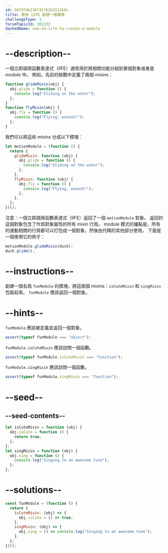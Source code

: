 ```yaml
---
id: 587d7db2367417b2b2512b8c
title: 使用 IIFE 創建一個模塊
challengeType: 1
forumTopicId: 301332
dashedName: use-an-iife-to-create-a-module
---
```


# --description--

一個立即調用函數表達式（IIFE）通常用於將相關功能分組到單個對象或者是 <dfn>module</dfn> 中。 例如，先前的挑戰中定義了兩個 mixins：

```js
function glideMixin(obj) {
  obj.glide = function () {
    console.log("Gliding on the water");
  };
}
function flyMixin(obj) {
  obj.fly = function () {
    console.log("Flying, wooosh!");
  };
}
```

我們可以將這些 mixins 分成以下模塊：

```js
let motionModule = (function () {
  return {
    glideMixin: function (obj) {
      obj.glide = function () {
        console.log("Gliding on the water");
      };
    },
    flyMixin: function (obj) {
      obj.fly = function () {
        console.log("Flying, wooosh!");
      };
    },
  };
})();
```

注意：一個立即調用函數表達式（IIFE）返回了一個 `motionModule` 對象。 返回的這個對象包含了作爲對象屬性的所有 mixin 行爲。 module 模式的優點是，所有的運動相關的行爲都可以打包成一個對象，然後由代碼的其他部分使用。 下面是一個使用它的例子：

```js
motionModule.glideMixin(duck);
duck.glide();
```

# --instructions--

創建一個名爲 `funModule` 的模塊，將這兩個 mixins：`isCuteMixin` 和 `singMixin` 包裝起來。 `funModule` 應該返回一個對象。

# --hints--

`funModule` 應該被定義並返回一個對象。

```js
assert(typeof funModule === "object");
```

`funModule.isCuteMixin` 應該訪問一個函數。

```js
assert(typeof funModule.isCuteMixin === "function");
```

`funModule.singMixin` 應該訪問一個函數。

```js
assert(typeof funModule.singMixin === "function");
```

# --seed--

## --seed-contents--

```js
let isCuteMixin = function (obj) {
  obj.isCute = function () {
    return true;
  };
};
let singMixin = function (obj) {
  obj.sing = function () {
    console.log("Singing to an awesome tune");
  };
};
```

# --solutions--

```js
const funModule = (function () {
  return {
    isCuteMixin: (obj) => {
      obj.isCute = () => true;
    },
    singMixin: (obj) => {
      obj.sing = () => console.log("Singing to an awesome tune");
    },
  };
})();
```
